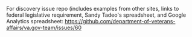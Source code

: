 
For discovery issue repo (includes examples from other sites, links to federal legislative requirement, Sandy Tadeo's spreadsheet, and Google Analytics spreadsheet: https://github.com/department-of-veterans-affairs/va.gov-team/issues/60

